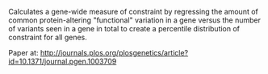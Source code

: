 Calculates a gene-wide measure of constraint by regressing the amount of common protein-altering "functional" variation in a gene versus the number of variants seen in a gene in total to create a percentile distribution of constraint for all genes.

Paper at: http://journals.plos.org/plosgenetics/article?id=10.1371/journal.pgen.1003709

